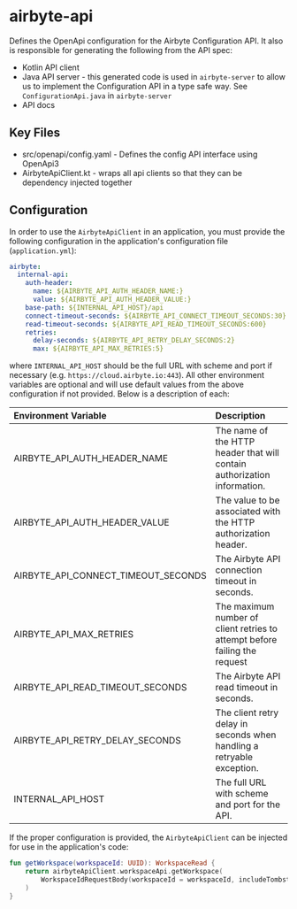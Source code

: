 # airbyte-api

Defines the OpenApi configuration for the Airbyte Configuration API. It also is responsible for generating the following from the API spec:
* Kotlin API client
* Java API server - this generated code is used in `airbyte-server` to allow us to implement the Configuration API in a type safe way. See `ConfigurationApi.java` in `airbyte-server`
* API docs

## Key Files
* src/openapi/config.yaml - Defines the config API interface using OpenApi3
* AirbyteApiClient.kt - wraps all api clients so that they can be dependency injected together

## Configuration

In order to use the `AirbyteApiClient` in an application, you must provide the following configuration
in the application's configuration file (`application.yml`):

```yaml
airbyte:
  internal-api:
    auth-header:
      name: ${AIRBYTE_API_AUTH_HEADER_NAME:}
      value: ${AIRBYTE_API_AUTH_HEADER_VALUE:}
    base-path: ${INTERNAL_API_HOST}/api
    connect-timeout-seconds: ${AIRBYTE_API_CONNECT_TIMEOUT_SECONDS:30}
    read-timeout-seconds: ${AIRBYTE_API_READ_TIMEOUT_SECONDS:600}
    retries:
      delay-seconds: ${AIRBYTE_API_RETRY_DELAY_SECONDS:2}
      max: ${AIRBYTE_API_MAX_RETRIES:5}
```

where `INTERNAL_API_HOST` should be the full URL with scheme and port if necessary (e.g. `https://cloud.airbyte.io:443`).  All other
environment variables are optional and will use default values from the above configuration if not provided.  Below is a description
of each:

| Environment Variable| Description |
|:----|:----|
| AIRBYTE_API_AUTH_HEADER_NAME | The name of the HTTP header that will contain authorization information. |
| AIRBYTE_API_AUTH_HEADER_VALUE | The value to be associated with the HTTP authorization header. |
| AIRBYTE_API_CONNECT_TIMEOUT_SECONDS | The Airbyte API connection timeout in seconds. |
| AIRBYTE_API_MAX_RETRIES | The maximum number of client retries to attempt before failing the request |
| AIRBYTE_API_READ_TIMEOUT_SECONDS | The Airbyte API read timeout in seconds. |
| AIRBYTE_API_RETRY_DELAY_SECONDS | The client retry delay in seconds when handling a retryable exception. |
| INTERNAL_API_HOST | The full URL with scheme and port for the API. |

If the proper configuration is provided, the `AirbyteApiClient` can be injected for use in the application's code:

```kotlin
fun getWorkspace(workspaceId: UUID): WorkspaceRead {
    return airbyteApiClient.workspaceApi.getWorkspace(
        WorkspaceIdRequestBody(workspaceId = workspaceId, includeTombstone = true)
    )
}
```